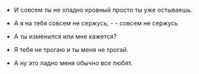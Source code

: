 

- И совсем ты не хладно кровный просто ты уже остываешь.

- А я на тебя совсем не сержусь, -  - совсем не сержусь

- А ты изменился или мне кажется?

- Я тебя не трогаю и ты меня не трогай.

- А ну это ладно меня обычно все любят.